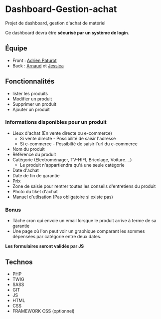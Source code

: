 # Dashboard-Gestion-achat

Projet de dashboard, gestion d'achat de matériel

Ce dashboard devra être **sécurisé par un système de login**.

## Équipe
+ Front : [Adrien Paturot](https://github.com/apgit33)
+ Back  : [Arnaud](https://github.com/Arnaud1709) et [Jessica](https://github.com/JessicaDaSilvaC)


## Fonctionnalités

+ lister les produits
+ Modifier un produit
+ Supprimer un produit
+ Ajouter un produit


### Informations disponibles pour un produit

+ Lieux d'achat (En vente directe ou e-commerce)
    + Si vente directe - Possibilité de saisir l'adresse
    + Si e-commerce - Possibilté de saisir l'url du e-commerce
+ Nom du produit
+ Référence du produit
+ Catégorie (Electroménager, TV-HIFI, Bricolage, Voiture....)
    + Le produit n'appartiendra qu'à une seule catégorie
+ Date d'achat
+ Date de fin de garantie
+ Prix
+ Zone de saisie pour rentrer toutes les conseils d'entretiens du produit
+ Photo du tiket d'achat
+ Manuel d'utlisation (Pas obligatoire si existe pas)


### Bonus

+ Tâche cron qui envoie un email lorsque le produit arrive à terme de sa garantie
+ Une page où l'on peut voir un graphique comparant les sommes dépensées par catégorie entre deux dates.


**Les formulaires seront validés par JS**

## Technos

+ PHP
+ TWIG
+ SASS
+ GIT
+ JS
+ HTML
+ CSS
+ FRAMEWORK CSS (optionnel)